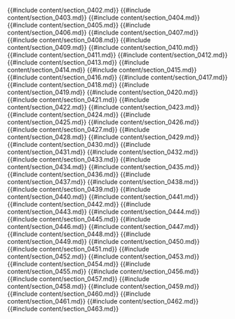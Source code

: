 {{#include content/section_0402.md}}
{{#include content/section_0403.md}}
{{#include content/section_0404.md}}
{{#include content/section_0405.md}}
{{#include content/section_0406.md}}
{{#include content/section_0407.md}}
{{#include content/section_0408.md}}
{{#include content/section_0409.md}}
{{#include content/section_0410.md}}
{{#include content/section_0411.md}}
{{#include content/section_0412.md}}
{{#include content/section_0413.md}}
{{#include content/section_0414.md}}
{{#include content/section_0415.md}}
{{#include content/section_0416.md}}
{{#include content/section_0417.md}}
{{#include content/section_0418.md}}
{{#include content/section_0419.md}}
{{#include content/section_0420.md}}
{{#include content/section_0421.md}}
{{#include content/section_0422.md}}
{{#include content/section_0423.md}}
{{#include content/section_0424.md}}
{{#include content/section_0425.md}}
{{#include content/section_0426.md}}
{{#include content/section_0427.md}}
{{#include content/section_0428.md}}
{{#include content/section_0429.md}}
{{#include content/section_0430.md}}
{{#include content/section_0431.md}}
{{#include content/section_0432.md}}
{{#include content/section_0433.md}}
{{#include content/section_0434.md}}
{{#include content/section_0435.md}}
{{#include content/section_0436.md}}
{{#include content/section_0437.md}}
{{#include content/section_0438.md}}
{{#include content/section_0439.md}}
{{#include content/section_0440.md}}
{{#include content/section_0441.md}}
{{#include content/section_0442.md}}
{{#include content/section_0443.md}}
{{#include content/section_0444.md}}
{{#include content/section_0445.md}}
{{#include content/section_0446.md}}
{{#include content/section_0447.md}}
{{#include content/section_0448.md}}
{{#include content/section_0449.md}}
{{#include content/section_0450.md}}
{{#include content/section_0451.md}}
{{#include content/section_0452.md}}
{{#include content/section_0453.md}}
{{#include content/section_0454.md}}
{{#include content/section_0455.md}}
{{#include content/section_0456.md}}
{{#include content/section_0457.md}}
{{#include content/section_0458.md}}
{{#include content/section_0459.md}}
{{#include content/section_0460.md}}
{{#include content/section_0461.md}}
{{#include content/section_0462.md}}
{{#include content/section_0463.md}}

